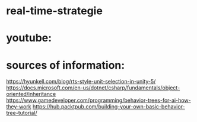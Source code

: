 # real-time-strategie
# youtube: 
# sources of information:
https://hyunkell.com/blog/rts-style-unit-selection-in-unity-5/
https://docs.microsoft.com/en-us/dotnet/csharp/fundamentals/object-oriented/inheritance
https://www.gamedeveloper.com/programming/behavior-trees-for-ai-how-they-work
https://hub.packtpub.com/building-your-own-basic-behavior-tree-tutorial/

